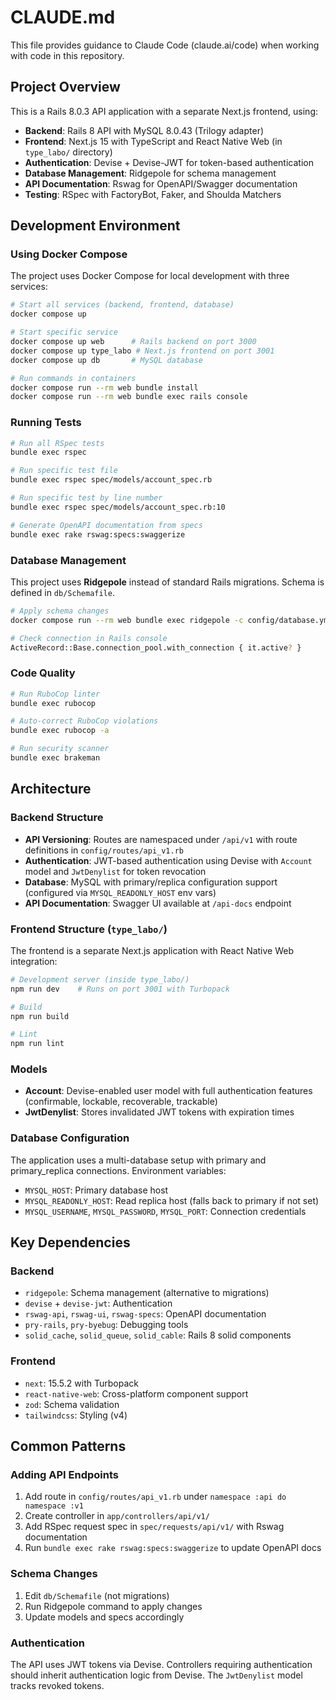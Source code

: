 # CLAUDE.md

This file provides guidance to Claude Code (claude.ai/code) when working with code in this repository.

## Project Overview

This is a Rails 8.0.3 API application with a separate Next.js frontend, using:
- **Backend**: Rails 8 API with MySQL 8.0.43 (Trilogy adapter)
- **Frontend**: Next.js 15 with TypeScript and React Native Web (in `type_labo/` directory)
- **Authentication**: Devise + Devise-JWT for token-based authentication
- **Database Management**: Ridgepole for schema management
- **API Documentation**: Rswag for OpenAPI/Swagger documentation
- **Testing**: RSpec with FactoryBot, Faker, and Shoulda Matchers

## Development Environment

### Using Docker Compose

The project uses Docker Compose for local development with three services:

```bash
# Start all services (backend, frontend, database)
docker compose up

# Start specific service
docker compose up web      # Rails backend on port 3000
docker compose up type_labo # Next.js frontend on port 3001
docker compose up db       # MySQL database

# Run commands in containers
docker compose run --rm web bundle install
docker compose run --rm web bundle exec rails console
```

### Running Tests

```bash
# Run all RSpec tests
bundle exec rspec

# Run specific test file
bundle exec rspec spec/models/account_spec.rb

# Run specific test by line number
bundle exec rspec spec/models/account_spec.rb:10

# Generate OpenAPI documentation from specs
bundle exec rake rswag:specs:swaggerize
```

### Database Management

This project uses **Ridgepole** instead of standard Rails migrations. Schema is defined in `db/Schemafile`.

```bash
# Apply schema changes
docker compose run --rm web bundle exec ridgepole -c config/database.yml -s primary -a -f db/Schemafile

# Check connection in Rails console
ActiveRecord::Base.connection_pool.with_connection { it.active? }
```

### Code Quality

```bash
# Run RuboCop linter
bundle exec rubocop

# Auto-correct RuboCop violations
bundle exec rubocop -a

# Run security scanner
bundle exec brakeman
```

## Architecture

### Backend Structure

- **API Versioning**: Routes are namespaced under `/api/v1` with route definitions in `config/routes/api_v1.rb`
- **Authentication**: JWT-based authentication using Devise with `Account` model and `JwtDenylist` for token revocation
- **Database**: MySQL with primary/replica configuration support (configured via `MYSQL_READONLY_HOST` env vars)
- **API Documentation**: Swagger UI available at `/api-docs` endpoint

### Frontend Structure (`type_labo/`)

The frontend is a separate Next.js application with React Native Web integration:

```bash
# Development server (inside type_labo/)
npm run dev    # Runs on port 3001 with Turbopack

# Build
npm run build

# Lint
npm run lint
```

### Models

- **Account**: Devise-enabled user model with full authentication features (confirmable, lockable, recoverable, trackable)
- **JwtDenylist**: Stores invalidated JWT tokens with expiration times

### Database Configuration

The application uses a multi-database setup with primary and primary_replica connections. Environment variables:
- `MYSQL_HOST`: Primary database host
- `MYSQL_READONLY_HOST`: Read replica host (falls back to primary if not set)
- `MYSQL_USERNAME`, `MYSQL_PASSWORD`, `MYSQL_PORT`: Connection credentials

## Key Dependencies

### Backend
- `ridgepole`: Schema management (alternative to migrations)
- `devise` + `devise-jwt`: Authentication
- `rswag-api`, `rswag-ui`, `rswag-specs`: OpenAPI documentation
- `pry-rails`, `pry-byebug`: Debugging tools
- `solid_cache`, `solid_queue`, `solid_cable`: Rails 8 solid components

### Frontend
- `next`: 15.5.2 with Turbopack
- `react-native-web`: Cross-platform component support
- `zod`: Schema validation
- `tailwindcss`: Styling (v4)

## Common Patterns

### Adding API Endpoints

1. Add route in `config/routes/api_v1.rb` under `namespace :api do namespace :v1`
2. Create controller in `app/controllers/api/v1/`
3. Add RSpec request spec in `spec/requests/api/v1/` with Rswag documentation
4. Run `bundle exec rake rswag:specs:swaggerize` to update OpenAPI docs

### Schema Changes

1. Edit `db/Schemafile` (not migrations)
2. Run Ridgepole command to apply changes
3. Update models and specs accordingly

### Authentication

The API uses JWT tokens via Devise. Controllers requiring authentication should inherit authentication logic from Devise. The `JwtDenylist` model tracks revoked tokens.
